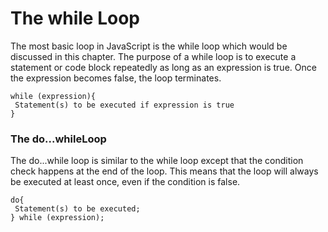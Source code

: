 # The while Loop

The most basic loop in JavaScript is the while loop which would be discussed in
this chapter. The purpose of a while loop is to execute a statement or code
block repeatedly as long as an expression is true. Once the expression
becomes false, the loop terminates.

```
while (expression){
 Statement(s) to be executed if expression is true
}
```

### The do...whileLoop

The do...while loop is similar to the while loop except that the condition check
happens at the end of the loop. This means that the loop will always be executed
at least once, even if the condition is false.
```
do{
 Statement(s) to be executed;
} while (expression);
```